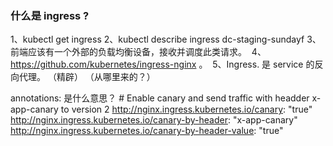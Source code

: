 ### 什么是 ingress ?

1、kubectl get ingress
2、kubectl describe ingress dc-staging-sundayf
3、前端应该有一个外部的负载均衡设备，接收并调度此类请求。  4、https://github.com/kubernetes/ingress-nginx 。  5、Ingress. 是 service 的反向代理。 （精辟） （从哪里来的？）

annotations: 是什么意思？ 
    # Enable canary and send traffic with headder x-app-canary to version 2
    http://nginx.ingress.kubernetes.io/canary: "true"
    http://nginx.ingress.kubernetes.io/canary-by-header: "x-app-canary"
    http://nginx.ingress.kubernetes.io/canary-by-header-value: "true"
    
    